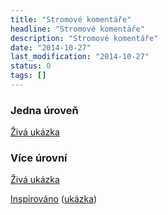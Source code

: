 ```yaml
---
title: "Stromové komentáře"
headline: "Stromové komentáře"
description: "Stromové komentáře"
date: "2014-10-27"
last_modification: "2014-10-27"
status: 0
tags: []
---
```


### Jedna úroveň

[Živá ukázka](http://kod.djpw.cz/dwgb)

### Více úrovní

[Živá ukázka](http://kod.djpw.cz/fwgb)

[Inspirováno](http://codepen.io/Creaticode/pen/ijExL) ([ukázka](http://kod.djpw.cz/ewgb))